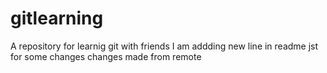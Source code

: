# gitlearning
A repository for learnig git with friends 
I am addding new line in readme 
jst for some changes
changes made from remote
